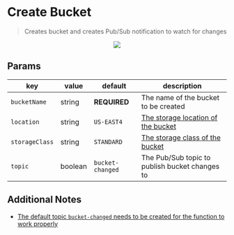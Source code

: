 # Create Bucket

> Creates bucket and creates Pub/Sub notification to watch for changes

<p align="center">
  <a href="https://github.com/luan-asym/gcp-test-playground/actions/workflows/deploy-createbucket.html.yml">
    <img src="https://github.com/luan-asym/gcp-test-playground/actions/workflows/deploy-createbucket.html.yml/badge.svg">
  </a>
</p>

## Params

| key            | value   | default          | description                                                                                                        |
| -------------- | ------- | ---------------- | ------------------------------------------------------------------------------------------------------------------ |
| `bucketName`   | string  | **REQUIRED**     | The name of the bucket to be created                                                                               |
| `location`     | string  | `US-EAST4`       | [The storage location of the bucket](https://cloud.google.com/storage/docs/locations#location-r)                   |
| `storageClass` | string  | `STANDARD`       | [The storage class of the bucket](https://cloud.google.com/storage/docs/storage-classes#available_storage_classes) |
| `topic`        | boolean | `bucket-changed` | The Pub/Sub topic to publish bucket changes to                                                                     |

## Additional Notes

- [The default topic `bucket-changed` needs to be created for the function to work properly](https://cloud.google.com/storage/docs/reporting-changes#prereqs)
